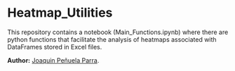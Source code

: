 # Heatmap_Utilities

This repository contains a notebook (Main_Functions.ipynb) where there are python functions that facilitate the analysis of heatmaps associated with DataFrames stored in Excel files.

**Author:** [Joaquin Peñuela Parra](https://github.com/Joacop16).
